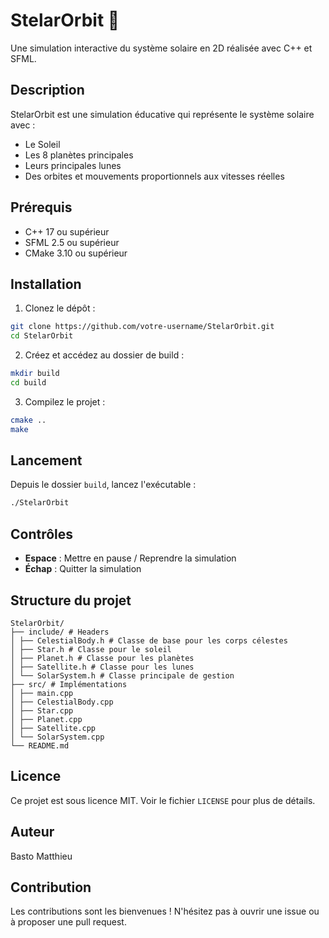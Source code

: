 # StelarOrbit 🌌

Une simulation interactive du système solaire en 2D réalisée avec C++ et SFML.

## Description

StelarOrbit est une simulation éducative qui représente le système solaire avec :
- Le Soleil
- Les 8 planètes principales
- Leurs principales lunes
- Des orbites et mouvements proportionnels aux vitesses réelles

## Prérequis

- C++ 17 ou supérieur
- SFML 2.5 ou supérieur
- CMake 3.10 ou supérieur

## Installation

1. Clonez le dépôt :

```bash
git clone https://github.com/votre-username/StelarOrbit.git
cd StelarOrbit
```

2. Créez et accédez au dossier de build :

```bash
mkdir build
cd build
```

3. Compilez le projet :

```bash
cmake ..
make
```

## Lancement

Depuis le dossier `build`, lancez l'exécutable :


```bash
./StelarOrbit
```

## Contrôles

- **Espace** : Mettre en pause / Reprendre la simulation
- **Échap** : Quitter la simulation

## Structure du projet

```
StelarOrbit/
├── include/ # Headers
│ ├── CelestialBody.h # Classe de base pour les corps célestes
│ ├── Star.h # Classe pour le soleil
│ ├── Planet.h # Classe pour les planètes
│ ├── Satellite.h # Classe pour les lunes
│ └── SolarSystem.h # Classe principale de gestion
├── src/ # Implémentations
│ ├── main.cpp
│ ├── CelestialBody.cpp
│ ├── Star.cpp
│ ├── Planet.cpp
│ ├── Satellite.cpp
│ └── SolarSystem.cpp
└── README.md
```

## Licence

Ce projet est sous licence MIT. Voir le fichier `LICENSE` pour plus de détails.

## Auteur

Basto Matthieu

## Contribution

Les contributions sont les bienvenues ! N'hésitez pas à ouvrir une issue ou à proposer une pull request.